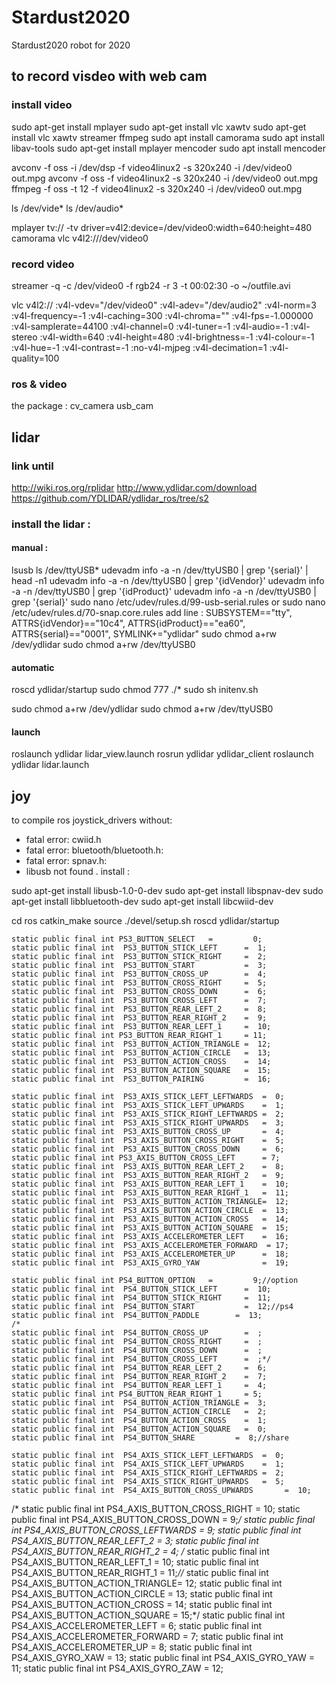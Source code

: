 # Stardust2020
Stardust2020 robot for 2020




## to record visdeo with web cam
### install video
sudo apt-get install mplayer
sudo apt-get install vlc xawtv
sudo apt-get install vlc xawtv streamer ffmpeg
sudo apt install camorama
sudo apt install libav-tools
sudo apt-get install mplayer mencoder
sudo apt install mencoder

avconv -f oss -i /dev/dsp -f video4linux2 -s 320x240 -i /dev/video0 out.mpg
avconv -f oss -f video4linux2 -s 320x240 -i /dev/video0 out.mpg
ffmpeg -f oss -t 12 -f video4linux2 -s 320x240 -i /dev/video0 out.mpg


ls /dev/vide*
ls /dev/audio*

mplayer tv:// -tv driver=v4l2:device=/dev/video0:width=640:height=480
camorama
vlc v4l2:///dev/video0


### record video
streamer -q -c /dev/video0 -f rgb24 -r 3 -t 00:02:30 -o ~/outfile.avi

vlc v4l2:// :v4l-vdev="/dev/video0" :v4l-adev="/dev/audio2" :v4l-norm=3 :v4l-frequency=-1 :v4l-caching=300 :v4l-chroma="" :v4l-fps=-1.000000 :v4l-samplerate=44100 :v4l-channel=0 :v4l-tuner=-1 :v4l-audio=-1 :v4l-stereo :v4l-width=640 :v4l-height=480 :v4l-brightness=-1 :v4l-colour=-1 :v4l-hue=-1 :v4l-contrast=-1 :no-v4l-mjpeg :v4l-decimation=1 :v4l-quality=100



### ros & video

the package : cv_camera usb_cam




## lidar
### link until
http://wiki.ros.org/rplidar
http://www.ydlidar.com/download
https://github.com/YDLIDAR/ydlidar_ros/tree/s2


### install the lidar :

#### manual :
lsusb
ls /dev/ttyUSB*
udevadm info -a -n /dev/ttyUSB0 | grep '{serial}' | head -n1
udevadm info -a -n /dev/ttyUSB0 | grep '{idVendor}' 
udevadm info -a -n /dev/ttyUSB0 | grep '{idProduct}' 
udevadm info -a -n /dev/ttyUSB0 | grep '{serial}' 
sudo nano /etc/udev/rules.d/99-usb-serial.rules
or sudo nano /etc/udev/rules.d/70-snap.core.rules 
add line :
SUBSYSTEM=="tty", ATTRS{idVendor}=="10c4", ATTRS{idProduct}=="ea60", ATTRS{serial}=="0001", SYMLINK+="ydlidar"
sudo chmod a+rw /dev/ydlidar 
sudo chmod a+rw /dev/ttyUSB0 

#### automatic
roscd ydlidar/startup
sudo chmod 777 ./*
sudo sh initenv.sh

sudo chmod a+rw /dev/ydlidar 
sudo chmod a+rw /dev/ttyUSB0 


#### launch

roslaunch ydlidar lidar_view.launch
rosrun ydlidar ydlidar_client
roslaunch ydlidar lidar.launch

## joy
to compile ros joystick_drivers without:
-  fatal error: cwiid.h
-  fatal error: bluetooth/bluetooth.h:
-  fatal error: spnav.h:
-  libusb not found
.
install :

sudo apt-get install libusb-1.0-0-dev
sudo apt-get install libspnav-dev
sudo apt-get install libbluetooth-dev
sudo apt-get install libcwiid-dev


cd ros
catkin_make
source ./devel/setup.sh
roscd ydlidar/startup





	static public final int PS3_BUTTON_SELECT   =         0;
	static public final int  PS3_BUTTON_STICK_LEFT      =  1;
	static public final int  PS3_BUTTON_STICK_RIGHT     =  2;
	static public final int  PS3_BUTTON_START           =  3;
	static public final int  PS3_BUTTON_CROSS_UP        =  4;
	static public final int  PS3_BUTTON_CROSS_RIGHT     =  5;
	static public final int  PS3_BUTTON_CROSS_DOWN      =  6;
	static public final int  PS3_BUTTON_CROSS_LEFT      =  7;
	static public final int  PS3_BUTTON_REAR_LEFT_2     =  8;
	static public final int  PS3_BUTTON_REAR_RIGHT_2    =  9;
	static public final int  PS3_BUTTON_REAR_LEFT_1     =  10;
	static public final int PS3_BUTTON_REAR_RIGHT_1     = 11;
	static public final int  PS3_BUTTON_ACTION_TRIANGLE =  12;
	static public final int  PS3_BUTTON_ACTION_CIRCLE   =  13;
	static public final int  PS3_BUTTON_ACTION_CROSS    =  14;
	static public final int  PS3_BUTTON_ACTION_SQUARE   =  15;
	static public final int  PS3_BUTTON_PAIRING         =  16;

	static public final int  PS3_AXIS_STICK_LEFT_LEFTWARDS  =  0;
	static public final int  PS3_AXIS_STICK_LEFT_UPWARDS    =  1;
	static public final int  PS3_AXIS_STICK_RIGHT_LEFTWARDS =  2;
	static public final int  PS3_AXIS_STICK_RIGHT_UPWARDS   =  3;
	static public final int  PS3_AXIS_BUTTON_CROSS_UP       =  4;
	static public final int  PS3_AXIS_BUTTON_CROSS_RIGHT    =  5;
	static public final int  PS3_AXIS_BUTTON_CROSS_DOWN     =  6;
	static public final int PS3_AXIS_BUTTON_CROSS_LEFT      = 7;
	static public final int  PS3_AXIS_BUTTON_REAR_LEFT_2    =  8;
	static public final int  PS3_AXIS_BUTTON_REAR_RIGHT_2   =  9;
	static public final int  PS3_AXIS_BUTTON_REAR_LEFT_1    =  10;
	static public final int  PS3_AXIS_BUTTON_REAR_RIGHT_1   =  11;
	static public final int  PS3_AXIS_BUTTON_ACTION_TRIANGLE=  12;
	static public final int  PS3_AXIS_BUTTON_ACTION_CIRCLE  =  13;
	static public final int  PS3_AXIS_BUTTON_ACTION_CROSS   =  14;
	static public final int  PS3_AXIS_BUTTON_ACTION_SQUARE  =  15;
	static public final int  PS3_AXIS_ACCELEROMETER_LEFT    =  16;
	static public final int  PS3_AXIS_ACCELEROMETER_FORWARD  = 17;
	static public final int  PS3_AXIS_ACCELEROMETER_UP      =  18;
	static public final int  PS3_AXIS_GYRO_YAW              =  19;
	
	static public final int PS4_BUTTON_OPTION   =         9;//option
	static public final int  PS4_BUTTON_STICK_LEFT      =  10;
	static public final int  PS4_BUTTON_STICK_RIGHT     =  11;
	static public final int  PS4_BUTTON_START           =  12;//ps4
	static public final int  PS4_BUTTON_PADDLE        =  13;
	/*
	static public final int  PS4_BUTTON_CROSS_UP        =  ;
	static public final int  PS4_BUTTON_CROSS_RIGHT     =  ;
	static public final int  PS4_BUTTON_CROSS_DOWN      =  ;
	static public final int  PS4_BUTTON_CROSS_LEFT      =  ;*/
	static public final int  PS4_BUTTON_REAR_LEFT_2     =  6;
	static public final int  PS4_BUTTON_REAR_RIGHT_2    =  7;
	static public final int  PS4_BUTTON_REAR_LEFT_1     =  4;
	static public final int PS4_BUTTON_REAR_RIGHT_1     = 5;
	static public final int  PS4_BUTTON_ACTION_TRIANGLE =  3;
	static public final int  PS4_BUTTON_ACTION_CIRCLE   =  2;
	static public final int  PS4_BUTTON_ACTION_CROSS    =  1;
	static public final int  PS4_BUTTON_ACTION_SQUARE   =  0;
	static public final int  PS4_BUTTON_SHARE         =  8;//share

	static public final int  PS4_AXIS_STICK_LEFT_LEFTWARDS  =  0;
	static public final int  PS4_AXIS_STICK_LEFT_UPWARDS    =  1;
	static public final int  PS4_AXIS_STICK_RIGHT_LEFTWARDS =  2;
	static public final int  PS4_AXIS_STICK_RIGHT_UPWARDS   =  5;
	static public final int  PS4_AXIS_BUTTON_CROSS_UPWARDS       =  10;
/*	static public final int  PS4_AXIS_BUTTON_CROSS_RIGHT    =  10;
	static public final int  PS4_AXIS_BUTTON_CROSS_DOWN     =  9;*/
	static public final int  PS4_AXIS_BUTTON_CROSS_LEFTWARDS      = 9;
	static public final int  PS4_AXIS_BUTTON_REAR_LEFT_2    =  3;
	static public final int  PS4_AXIS_BUTTON_REAR_RIGHT_2   =  4;
	/*
	static public final int  PS4_AXIS_BUTTON_REAR_LEFT_1    =  10;
	static public final int  PS4_AXIS_BUTTON_REAR_RIGHT_1   =  11;*//*
	static public final int  PS4_AXIS_BUTTON_ACTION_TRIANGLE=  12;
	static public final int  PS4_AXIS_BUTTON_ACTION_CIRCLE  =  13;
	static public final int  PS4_AXIS_BUTTON_ACTION_CROSS   =  14;
	static public final int  PS4_AXIS_BUTTON_ACTION_SQUARE  =  15;*/
	static public final int  PS4_AXIS_ACCELEROMETER_LEFT    =  6;
	static public final int  PS4_AXIS_ACCELEROMETER_FORWARD  = 7;
	static public final int  PS4_AXIS_ACCELEROMETER_UP      =  8;
	static public final int  PS4_AXIS_GYRO_XAW              =  13;
	static public final int  PS4_AXIS_GYRO_YAW              =  11;
	static public final int  PS4_AXIS_GYRO_ZAW              =  12;
	
	
	
